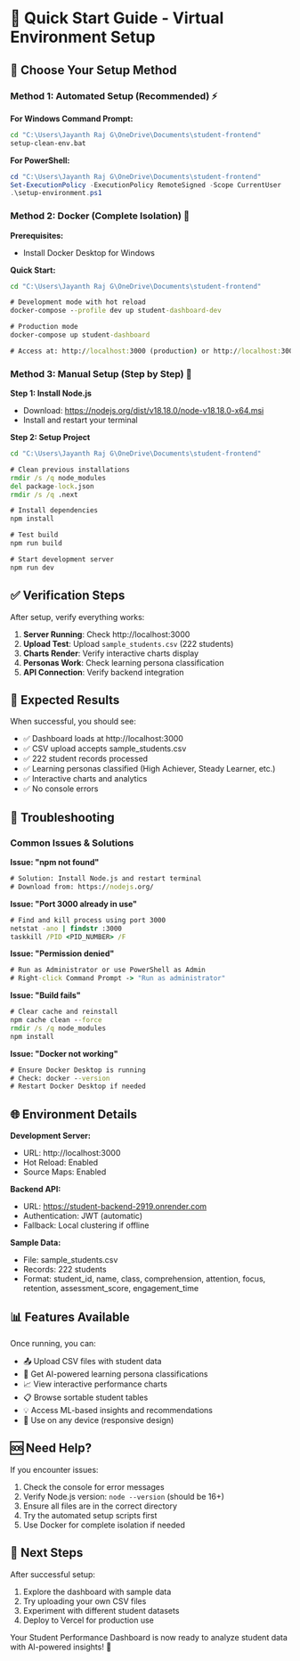 # 🚀 Quick Start Guide - Virtual Environment Setup

## 🎯 Choose Your Setup Method

### Method 1: Automated Setup (Recommended) ⚡

**For Windows Command Prompt:**
```cmd
cd "C:\Users\Jayanth Raj G\OneDrive\Documents\student-frontend"
setup-clean-env.bat
```

**For PowerShell:**
```powershell
cd "C:\Users\Jayanth Raj G\OneDrive\Documents\student-frontend"
Set-ExecutionPolicy -ExecutionPolicy RemoteSigned -Scope CurrentUser
.\setup-environment.ps1
```

### Method 2: Docker (Complete Isolation) 🐳

**Prerequisites:**
- Install Docker Desktop for Windows

**Quick Start:**
```cmd
cd "C:\Users\Jayanth Raj G\OneDrive\Documents\student-frontend"

# Development mode with hot reload
docker-compose --profile dev up student-dashboard-dev

# Production mode
docker-compose up student-dashboard

# Access at: http://localhost:3000 (production) or http://localhost:3001 (dev)
```

### Method 3: Manual Setup (Step by Step) 🔧

**Step 1: Install Node.js**
- Download: https://nodejs.org/dist/v18.18.0/node-v18.18.0-x64.msi
- Install and restart your terminal

**Step 2: Setup Project**
```cmd
cd "C:\Users\Jayanth Raj G\OneDrive\Documents\student-frontend"

# Clean previous installations
rmdir /s /q node_modules
del package-lock.json
rmdir /s /q .next

# Install dependencies
npm install

# Test build
npm run build

# Start development server
npm run dev
```

## ✅ Verification Steps

After setup, verify everything works:

1. **Server Running**: Check http://localhost:3000
2. **Upload Test**: Upload `sample_students.csv` (222 students)
3. **Charts Render**: Verify interactive charts display
4. **Personas Work**: Check learning persona classification
5. **API Connection**: Verify backend integration

## 🎉 Expected Results

When successful, you should see:
- ✅ Dashboard loads at http://localhost:3000
- ✅ CSV upload accepts sample_students.csv
- ✅ 222 student records processed
- ✅ Learning personas classified (High Achiever, Steady Learner, etc.)
- ✅ Interactive charts and analytics
- ✅ No console errors

## 🔧 Troubleshooting

### Common Issues & Solutions

**Issue: "npm not found"**
```cmd
# Solution: Install Node.js and restart terminal
# Download from: https://nodejs.org/
```

**Issue: "Port 3000 already in use"**
```cmd
# Find and kill process using port 3000
netstat -ano | findstr :3000
taskkill /PID <PID_NUMBER> /F
```

**Issue: "Permission denied"**
```cmd
# Run as Administrator or use PowerShell as Admin
# Right-click Command Prompt -> "Run as administrator"
```

**Issue: "Build fails"**
```cmd
# Clear cache and reinstall
npm cache clean --force
rmdir /s /q node_modules
npm install
```

**Issue: "Docker not working"**
```cmd
# Ensure Docker Desktop is running
# Check: docker --version
# Restart Docker Desktop if needed
```

## 🌐 Environment Details

**Development Server:**
- URL: http://localhost:3000
- Hot Reload: Enabled
- Source Maps: Enabled

**Backend API:**
- URL: https://student-backend-2919.onrender.com
- Authentication: JWT (automatic)
- Fallback: Local clustering if offline

**Sample Data:**
- File: sample_students.csv
- Records: 222 students
- Format: student_id, name, class, comprehension, attention, focus, retention, assessment_score, engagement_time

## 📊 Features Available

Once running, you can:
- 📤 Upload CSV files with student data
- 🤖 Get AI-powered learning persona classifications
- 📈 View interactive performance charts
- 📋 Browse sortable student tables
- 💡 Access ML-based insights and recommendations
- 📱 Use on any device (responsive design)

## 🆘 Need Help?

If you encounter issues:
1. Check the console for error messages
2. Verify Node.js version: `node --version` (should be 16+)
3. Ensure all files are in the correct directory
4. Try the automated setup scripts first
5. Use Docker for complete isolation if needed

## 🎯 Next Steps

After successful setup:
1. Explore the dashboard with sample data
2. Try uploading your own CSV files
3. Experiment with different student datasets
4. Deploy to Vercel for production use

Your Student Performance Dashboard is now ready to analyze student data with AI-powered insights! 🎉
